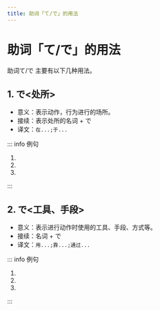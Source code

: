 ```yaml
---
title: 助词「て/で」的用法
---
```


# 助词「て/で」的用法

助词て/で 主要有以下几种用法。

## 1. で<处所>

- 意义：表示动作，行为进行的场所。
- 接续：表示处所的名词 + で
- 译文：`在...;于...`

::: info 例句

1. <grammer-content sentence="みなさんはどこ**で**お[菓子/かし]や[果物/くだもの]を[買/か]いますか。" trans='大家在哪里买点心和水果？' />
1. <grammer-content sentence="[私/わたし]は[近/ちか]くの[売店/ばいてん]**で**お[菓子/かし]を[買/か]います。" trans='我在附近的小卖部买点心。' />
1. <grammer-content sentence="[毎日/まいにち]、[図書館/としょかん]**で**[本/ほん]や[雑誌/ざっし]などを[読/よ]みます。" trans='每天，在图书馆读书和杂志等等。' />

:::

## 2. で<工具、手段>

- 意义：表示进行动作时使用的工具、手段、方式等。
- 接续：名词 + で
- 译文：`用...;靠...;通过...`

::: info 例句

1. <grammer-content sentence="[僕/ぼく]はよくスマホのアプリ**で**[本/ほん]やお[菓子/かし]などを[買/か]います。" trans='我在手机App上买书还有点心之类的东西。' />
1. <grammer-content sentence="メール**で**[宿題/しゅくだい]を[提出/ていしゅつ]します。" trans='通过电子邮件提交作业。' />
1. <grammer-content sentence="[私/わたし]はインターネット**で**[日本語/にほんご]を[勉強/べんきょう]します。" trans='我在线学日语。' />

:::
